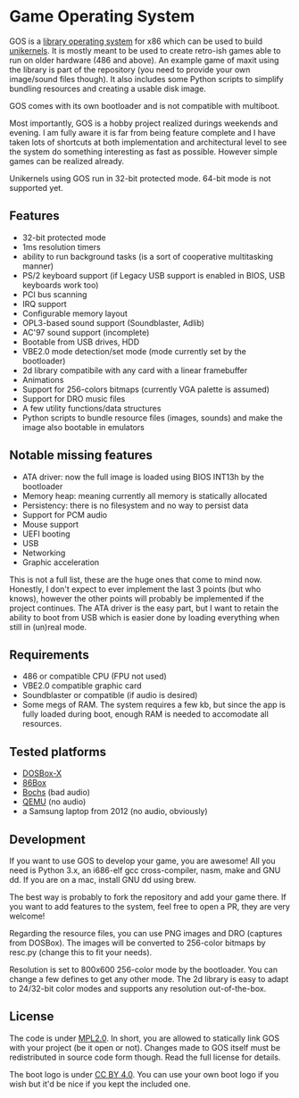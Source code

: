 # Game Operating System

GOS is a [library operating system](https://en.wikipedia.org/wiki/Operating_system#Library) for x86 which can be used to build [unikernels](https://en.wikipedia.org/wiki/Unikernel). It is mostly meant to be used to create retro-ish games able to run on older hardware (486 and above). An example game of maxit using the library is part of the repository (you need to provide your own image/sound files though). It also includes some Python scripts to simplify bundling resources and creating a usable disk image.

GOS comes with its own bootloader and is not compatible with multiboot.

Most importantly, GOS is a hobby project realized durings weekends and evening. I am fully aware it is far from being feature complete and I have taken lots of shortcuts at both implementation and architectural level to see the system do something interesting as fast as possible. However simple games can be realized already.

Unikernels using GOS run in 32-bit protected mode. 64-bit mode is not supported yet.

## Features
* 32-bit protected mode
* 1ms resolution timers
* ability to run background tasks (is a sort of cooperative multitasking manner)
* PS/2 keyboard support (if Legacy USB support is enabled in BIOS, USB keyboards work too)
* PCI bus scanning
* IRQ support
* Configurable memory layout
* OPL3-based sound support (Soundblaster, Adlib)
* AC'97 sound support (incomplete)
* Bootable from USB drives, HDD
* VBE2.0 mode detection/set mode (mode currently set by the bootloader)
* 2d library compatibile with any card with a linear framebuffer
* Animations
* Support for 256-colors bitmaps (currently VGA palette is assumed)
* Support for DRO music files
* A few utility functions/data structures
* Python scripts to bundle resource files (images, sounds) and make the image also bootable in emulators

## Notable missing features
* ATA driver: now the full image is loaded using BIOS INT13h by the bootloader
* Memory heap: meaning currently all memory is statically allocated
* Persistency: there is no filesystem and no way to persist data
* Support for PCM audio
* Mouse support
* UEFI booting
* USB
* Networking
* Graphic acceleration

This is not a full list, these are the huge ones that come to mind now. Honestly, I don't expect to ever implement the last 3 points (but who knows), however the other points will probably be implemented if the project continues. The ATA driver is the easy part, but I want to retain the ability to boot from USB which is easier done by loading everything when still in (un)real mode.

## Requirements
* 486 or compatible CPU (FPU not used)
* VBE2.0 compatible graphic card
* Soundblaster or compatible (if audio is desired)
* Some megs of RAM. The system requires a few kb, but since the app is fully loaded during boot, enough RAM is needed to accomodate all resources.

## Tested platforms
* [DOSBox-X](https://dosbox-x.com/)
* [86Box](https://github.com/86Box/86Box)
* [Bochs](https://bochs.sourceforge.io/) (bad audio)
* [QEMU](https://www.qemu.org/documentation/) (no audio)
* a Samsung laptop from 2012 (no audio, obviously)

## Development
If you want to use GOS to develop your game, you are awesome! All you need is Python 3.x, an i686-elf gcc cross-compiler, nasm, make and GNU dd. If you are on a mac, install GNU dd using brew.

The best way is probably to fork the repository and add your game there. If you want to add features to the system, feel free to open a PR, they are very welcome!

Regarding the resource files, you can use PNG images and DRO (captures from DOSBox). The images will be converted to 256-color bitmaps by resc.py (change this to fit your needs).

Resolution is set to 800x600 256-color mode by the bootloader. You can change a few defines to get any other mode. The 2d library is easy to adapt to 24/32-bit color modes and supports any resolution out-of-the-box.

## License
The code is under [MPL2.0](LICENSE). In short, you are allowed to statically link GOS with your project (be it open or not). Changes made to GOS itself must be redistributed in source code form though. Read the full license for details.

The boot logo is under [CC BY 4.0](https://creativecommons.org/licenses/by/4.0/). You can use your own boot logo if you wish but it'd be nice if you kept the included one.